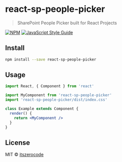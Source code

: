 # react-sp-people-picker

> SharePoint People Picker built for React Projects

[![NPM](https://img.shields.io/npm/v/react-sp-people-picker.svg)](https://www.npmjs.com/package/react-sp-people-picker) [![JavaScript Style Guide](https://img.shields.io/badge/code_style-standard-brightgreen.svg)](https://standardjs.com)

## Install

```bash
npm install --save react-sp-people-picker
```

## Usage

```jsx
import React, { Component } from 'react'

import MyComponent from 'react-sp-people-picker'
import 'react-sp-people-picker/dist/index.css'

class Example extends Component {
  render() {
    return <MyComponent />
  }
}
```

## License

MIT © [itszerocode](https://github.com/itszerocode)
